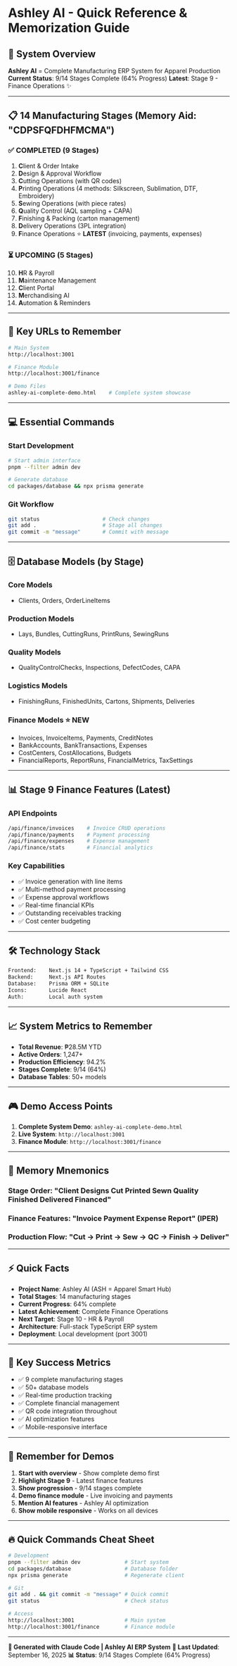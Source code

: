 # Ashley AI - Quick Reference & Memorization Guide

## 🎯 **System Overview**
**Ashley AI** = Complete Manufacturing ERP System for Apparel Production
**Current Status**: 9/14 Stages Complete (64% Progress)
**Latest**: Stage 9 - Finance Operations ✨

---

## 📋 **14 Manufacturing Stages (Memory Aid: "CDPSFQFDHFMCMA")**

### ✅ **COMPLETED (9 Stages)**
1. **C**lient & Order Intake
2. **D**esign & Approval Workflow
3. **C**utting Operations (with QR codes)
4. **P**rinting Operations (4 methods: Silkscreen, Sublimation, DTF, Embroidery)
5. **S**ewing Operations (with piece rates)
6. **Q**uality Control (AQL sampling + CAPA)
7. **F**inishing & Packing (carton management)
8. **D**elivery Operations (3PL integration)
9. **F**inance Operations ⭐ **LATEST** (invoicing, payments, expenses)

### ⏳ **UPCOMING (5 Stages)**
10. **H**R & Payroll
11. **M**aintenance Management
12. **C**lient Portal
13. **M**erchandising AI
14. **A**utomation & Reminders

---

## 🚀 **Key URLs to Remember**

```bash
# Main System
http://localhost:3001

# Finance Module
http://localhost:3001/finance

# Demo Files
ashley-ai-complete-demo.html    # Complete system showcase
```

---

## 💻 **Essential Commands**

### **Start Development**
```bash
# Start admin interface
pnpm --filter admin dev

# Generate database
cd packages/database && npx prisma generate
```

### **Git Workflow**
```bash
git status                    # Check changes
git add .                     # Stage all changes
git commit -m "message"       # Commit with message
```

---

## 🗄️ **Database Models (by Stage)**

### **Core Models**
- Clients, Orders, OrderLineItems

### **Production Models**
- Lays, Bundles, CuttingRuns, PrintRuns, SewingRuns

### **Quality Models**
- QualityControlChecks, Inspections, DefectCodes, CAPA

### **Logistics Models**
- FinishingRuns, FinishedUnits, Cartons, Shipments, Deliveries

### **Finance Models** ⭐ **NEW**
- Invoices, InvoiceItems, Payments, CreditNotes
- BankAccounts, BankTransactions, Expenses
- CostCenters, CostAllocations, Budgets
- FinancialReports, ReportRuns, FinancialMetrics, TaxSettings

---

## 📊 **Stage 9 Finance Features (Latest)**

### **API Endpoints**
```bash
/api/finance/invoices    # Invoice CRUD operations
/api/finance/payments    # Payment processing
/api/finance/expenses    # Expense management
/api/finance/stats       # Financial analytics
```

### **Key Capabilities**
- ✅ Invoice generation with line items
- ✅ Multi-method payment processing
- ✅ Expense approval workflows
- ✅ Real-time financial KPIs
- ✅ Outstanding receivables tracking
- ✅ Cost center budgeting

---

## 🛠️ **Technology Stack**

```bash
Frontend:    Next.js 14 + TypeScript + Tailwind CSS
Backend:     Next.js API Routes
Database:    Prisma ORM + SQLite
Icons:       Lucide React
Auth:        Local auth system
```

---

## 📈 **System Metrics to Remember**

- **Total Revenue**: ₱28.5M YTD
- **Active Orders**: 1,247+
- **Production Efficiency**: 94.2%
- **Stages Complete**: 9/14 (64%)
- **Database Tables**: 50+ models

---

## 🎮 **Demo Access Points**

1. **Complete System Demo**: `ashley-ai-complete-demo.html`
2. **Live System**: `http://localhost:3001`
3. **Finance Module**: `http://localhost:3001/finance`

---

## 🧠 **Memory Mnemonics**

### **Stage Order**: "**C**lient **D**esigns **C**ut **P**rinted **S**ewn **Q**uality **F**inished **D**elivered **F**inanced"

### **Finance Features**: "**I**nvoice **P**ayment **E**xpense **R**eport" (IPER)

### **Production Flow**: "**C**ut → **P**rint → **S**ew → **Q**C → **F**inish → **D**eliver"

---

## ⚡ **Quick Facts**

- **Project Name**: Ashley AI (ASH = Apparel Smart Hub)
- **Total Stages**: 14 manufacturing stages
- **Current Progress**: 64% complete
- **Latest Achievement**: Complete Finance Operations
- **Next Target**: Stage 10 - HR & Payroll
- **Architecture**: Full-stack TypeScript ERP system
- **Deployment**: Local development (port 3001)

---

## 🎯 **Key Success Metrics**

- ✅ 9 complete manufacturing stages
- ✅ 50+ database models
- ✅ Real-time production tracking
- ✅ Complete financial management
- ✅ QR code integration throughout
- ✅ AI optimization features
- ✅ Mobile-responsive interface

---

## 📝 **Remember for Demos**

1. **Start with overview** - Show complete demo first
2. **Highlight Stage 9** - Latest finance features
3. **Show progression** - 9/14 stages complete
4. **Demo finance module** - Live invoicing and payments
5. **Mention AI features** - Ashley AI optimization
6. **Show mobile responsive** - Works on all devices

---

## 🔥 **Quick Commands Cheat Sheet**

```bash
# Development
pnpm --filter admin dev              # Start system
cd packages/database                 # Database folder
npx prisma generate                  # Regenerate client

# Git
git add . && git commit -m "message" # Quick commit
git status                           # Check status

# Access
http://localhost:3001                # Main system
http://localhost:3001/finance        # Finance module
```

---

**🤖 Generated with Claude Code | Ashley AI ERP System**
**📅 Last Updated**: September 16, 2025
**📊 Status**: 9/14 Stages Complete (64% Progress)